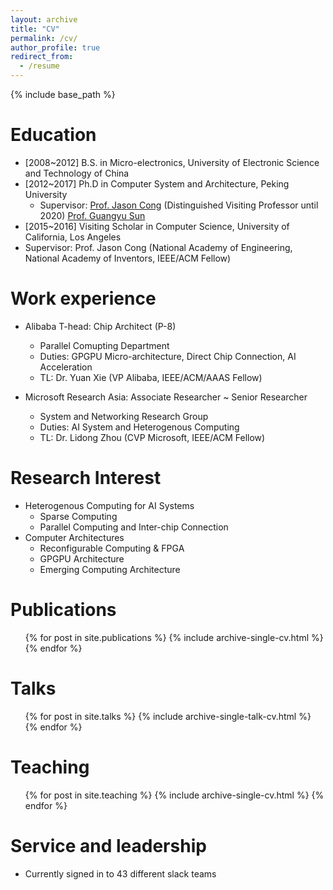 ```yaml
---
layout: archive
title: "CV"
permalink: /cv/
author_profile: true
redirect_from:
  - /resume
---
```


{% include base_path %}

Education
======
* [2008~2012] B.S. in Micro-electronics, University of Electronic Science and Technology of China
* [2012~2017] Ph.D in Computer System and Architecture, Peking University
  * Supervisor: [Prof. Jason Cong](https://vast.cs.ucla.edu/people/faculty/jason-cong) (Distinguished Visiting Professor until 2020)
                [Prof. Guangyu Sun](https://ic.pku.edu.cn/szdw/zzjs/sjzdhyjsxtx1/sgy/index.htm)
* [2015~2016] Visiting Scholar in Computer Science, University of California, Los Angeles
* Supervisor: Prof. Jason Cong (National Academy of Engineering, National Academy of Inventors, IEEE/ACM Fellow)

Work experience
======
* Alibaba T-head: Chip Architect (P-8)
  * Parallel Comupting Department
  * Duties: GPGPU Micro-architecture, Direct Chip Connection, AI Acceleration
  * TL: Dr. Yuan Xie (VP Alibaba, IEEE/ACM/AAAS Fellow)

* Microsoft Research Asia: Associate Researcher ~ Senior Researcher
  * System and Networking Research Group
  * Duties: AI System and Heterogenous Computing
  * TL: Dr. Lidong Zhou (CVP Microsoft, IEEE/ACM Fellow)
  
Research Interest
======
* Heterogenous Computing for AI Systems
  * Sparse Computing
  * Parallel Computing and Inter-chip Connection
* Computer Architectures
  * Reconfigurable Computing & FPGA
  * GPGPU Architecture
  * Emerging Computing Architecture

Publications
======
  <ul>{% for post in site.publications %}
    {% include archive-single-cv.html %}
  {% endfor %}</ul>
  
Talks
======
  <ul>{% for post in site.talks %}
    {% include archive-single-talk-cv.html %}
  {% endfor %}</ul>
  
Teaching
======
  <ul>{% for post in site.teaching %}
    {% include archive-single-cv.html %}
  {% endfor %}</ul>
  
Service and leadership
======
* Currently signed in to 43 different slack teams

